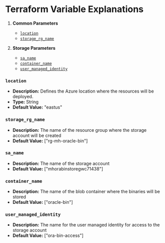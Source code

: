 # Terraform Variable Explanations

1. **Common Parameters**

   - [`location`](#location)
   - [`storage_rg_name`](#storage_rg_name)

4. **Storage Parameters**
   - [`sa_name`](#sa_name)
   - [`container_name`](#container_name)
   - [`user_managed_identity`](#user_managed_identity)

### `location`

- **Description:** Defines the Azure location where the resources will be deployed.
- **Type:** String
- **Default Value:** "eastus"

### `storage_rg_name`

- **Description:** The name of the resource group where the storage account will be created
- **Default Value:** ["rg-mh-oracle-bin"]

### `sa_name`

- **Description:** The name of the storage account
- **Default Value:** ["mhorabinstoregwc71438"]

### `container_name`

- **Description:** The name of the blob container where the binaries will be stored
- **Default Value:** ["oracle-bin"]

### `user_managed_identity`

- **Description:** The name for the user managed identity for access to the storage account
- **Default Value:** ["ora-bin-access"]